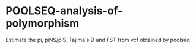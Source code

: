 # POOLSEQ-analysis-of-polymorphism
Estimate the pi, piNS/piS, Tajima's D and FST from vcf obtained by poolseq
